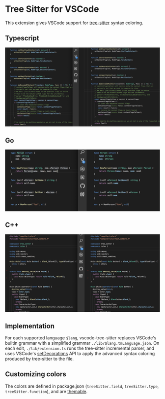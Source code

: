 # Tree Sitter for VSCode

This extension gives VSCode support for [tree-sitter](http://tree-sitter.github.io/tree-sitter/) syntax coloring.

## Typescript

![Typescript](./screenshots/typescript.png)

## Go

![Go](./screenshots/go.png)

## C++

![Go](./screenshots/cpp.png)

## Implementation

For each supported language `$lang`, vscode-tree-sitter replaces VSCode's builtin grammar with a simplified grammar `./lib/$lang.tmLanguage.json`.
On each edit, `./lib/extension.ts` runs the tree-sitter incremental parser, and uses VSCode's [setDecorations](https://code.visualstudio.com/api/references/vscode-api#workspace) API to apply the advanced syntax coloring produced by tree-sitter to the file.

## Customizing colors

The colors are defined in package.json (`treeSitter.field`, `treeSitter.type`, `treeSitter.function`), and are [themable](https://code.visualstudio.com/api/extension-guides/color-theme).